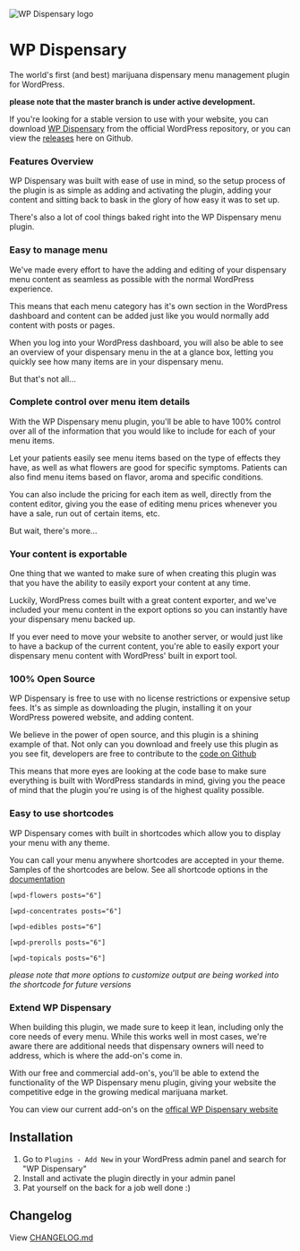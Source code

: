 ![WP Dispensary logo](http://www.wpdispensary.com/wp-content/uploads/2015/10/wpdispensary-logo.png)

# WP Dispensary

The world's first (and best) marijuana dispensary menu management plugin for WordPress.

**please note that the master branch is under active development.**

If you're looking for a stable version to use with your website, you can download [WP Dispensary](http://www.wordpress.org/plugins/wp-dispensary) from the official WordPress repository, or you can view the [releases](https://github.com/deviodigital/wp-dispensary/releases) here on Github.

### Features Overview

WP Dispensary was built with ease of use in mind, so the setup process of the plugin is as simple as adding and activating the plugin, adding your content and sitting back to bask in the glory of how easy it was to set up.

There's also a lot of cool things baked right into the WP Dispensary menu plugin.

### Easy to manage menu

We've made every effort to have the adding and editing of your dispensary menu content as seamless as possible with the normal WordPress experience.

This means that each menu category has it's own section in the WordPress dashboard and content can be added just like you would normally add content with posts or pages.

When you log into your WordPress dashboard, you will also be able to see an overview of your dispensary menu in the at a glance box, letting you quickly see how many items are in your dispensary menu.

But that's not all...

### Complete control over menu item details

With the WP Dispensary menu plugin, you'll be able to have 100% control over all of the information that you would like to include for each of your menu items.

Let your patients easily see menu items based on the type of effects they have, as well as what flowers are good for specific symptoms. Patients can also find menu items based on flavor, aroma and specific conditions.

You can also include the pricing for each item as well, directly from the content editor, giving you the ease of editing menu prices whenever you have a sale, run out of certain items, etc.

But wait, there's more...

### Your content is exportable

One thing that we wanted to make sure of when creating this plugin was that you have the ability to easily export your content at any time.

Luckily, WordPress comes built with a great content exporter, and we've included your menu content in the export options so you can instantly have your dispensary menu backed up.

If you ever need to move your website to another server, or would just like to have a backup of the current content, you're able to easily export your dispensary menu content with WordPress' built in export tool.

### 100% Open Source

WP Dispensary is free to use with no license restrictions or expensive setup fees. It's as simple as downloading the plugin, installing it on your WordPress powered website, and adding content.

We believe in the power of open source, and this plugin is a shining example of that. Not only can you download and freely use this plugin as you see fit, developers are free to contribute to the [code on Github](https://www.github.com/deviodigital/wp-dispensary/)

This means that more eyes are looking at the code base to make sure everything is built with WordPress standards in mind, giving you the peace of mind that the plugin you're using is of the highest quality possible.

### Easy to use shortcodes

WP Dispensary comes with built in shortcodes which allow you to display your menu with any theme.

You can call your menu anywhere shortcodes are accepted in your theme. Samples of the shortcodes are below. See all shortcode options in the [documentation](http://www.wpdispensary.com/section/shortcodes/)

`[wpd-flowers posts="6"]`

`[wpd-concentrates posts="6"]`

`[wpd-edibles posts="6"]`

`[wpd-prerolls posts="6"]`

`[wpd-topicals posts="6"]`

*please note that more options to customize output are being worked into the shortcode for future versions*

### Extend WP Dispensary

When building this plugin, we made sure to keep it lean, including only the core needs of every menu. While this works well in most cases, we're aware there are additional needs that dispensary owners will need to address, which is where the add-on's come in.

With our free and commercial add-on's, you'll be able to extend the functionality of the WP Dispensary menu plugin, giving your website the competitive edge in the growing medical marijuana market.

You can view our current add-on's on the [offical WP Dispensary website](http://www.wpdispensary.com/add-ons)

## Installation

1. Go to `Plugins - Add New` in your WordPress admin panel and search for "WP Dispensary"
2. Install and activate the plugin directly in your admin panel
3. Pat yourself on the back for a job well done :)

## Changelog

View [CHANGELOG.md](https://github.com/deviodigital/wp-dispensary/blob/master/CHANGELOG.md)